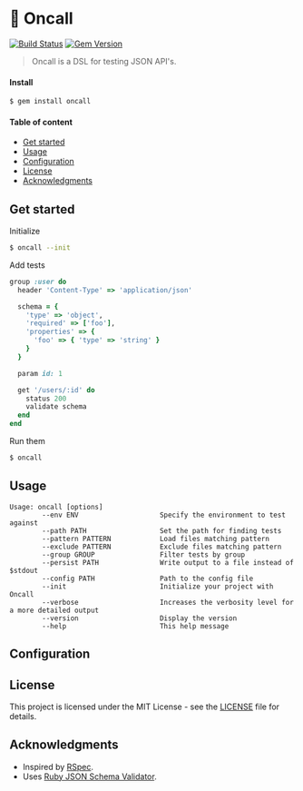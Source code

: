 # 🤙 Oncall

[![Build Status](https://travis-ci.org/koenwoortman/oncall.svg?branch=master)](https://travis-ci.org/koenwoortman/oncall)
[![Gem Version](https://badge.fury.io/rb/oncall.svg)](https://badge.fury.io/rb/oncall)

> Oncall is a DSL for testing JSON API's.

#### Install
```sh
$ gem install oncall
```


#### Table of content

* [Get started](#get-started)
* [Usage](#usage)
* [Configuration](#configuration)
* [License](#license)
* [Acknowledgments](#acknowledgments)


## Get started

Initialize
```sh
$ oncall --init
```

Add tests
```ruby
group :user do
  header 'Content-Type' => 'application/json'

  schema = {
    'type' => 'object',
    'required' => ['foo'],
    'properties' => {
      'foo' => { 'type' => 'string' }
    }
  }

  param id: 1

  get '/users/:id' do
    status 200
    validate schema
  end
end
```

Run them
```sh
$ oncall
```

## Usage

```
Usage: oncall [options]
        --env ENV                    Specify the environment to test against
        --path PATH                  Set the path for finding tests
        --pattern PATTERN            Load files matching pattern
        --exclude PATTERN            Exclude files matching pattern
        --group GROUP                Filter tests by group
        --persist PATH               Write output to a file instead of $stdout
        --config PATH                Path to the config file
        --init                       Initialize your project with Oncall
        --verbose                    Increases the verbosity level for a more detailed output
        --version                    Display the version
        --help                       This help message
```


## Configuration


## License

This project is licensed under the MIT License - see the [LICENSE](LICENSE) file for details.


## Acknowledgments

*  Inspired by [RSpec](https://github.com/rspec/rspec).
*  Uses [Ruby JSON Schema Validator](https://github.com/ruby-json-schema/json-schema).

